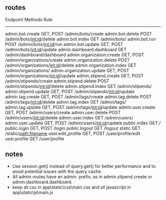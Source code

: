 ## routes
Endpoint                   Methods    Rule
-------------------------  ---------  ------------------------------------
admin.bot.create           GET, POST  /admin/bots/create
admin.bot.delete           POST       /admin/bots/<int:id>/delete
admin.bot.index            GET        /admin/bots/
admin.bot.run              POST       /admin/bots/<int:id>/run
admin.bot.update           GET, POST  /admin/bots/<int:id>/update
admin.dashboard.dashboard  GET        /admin/dashboard/dashboard
admin.organization.create  GET, POST  /admin/organizations/create
admin.organization.delete  POST       /admin/organizations/<int:id>/delete
admin.organization.index   GET        /admin/organizations/
admin.organization.update  GET, POST  /admin/organizations/<int:id>/update
admin.stipend.create       GET, POST  /admin/stipends/create
admin.stipend.delete       POST       /admin/stipends/<int:id>/delete
admin.stipend.index        GET        /admin/stipends/
admin.stipend.update       GET, POST  /admin/stipends/<int:id>/update
admin.tag.create           GET, POST  /admin/tags/create
admin.tag.delete           POST       /admin/tags/<int:id>/delete
admin.tag.index            GET        /admin/tags/
admin.tag.update           GET, POST  /admin/tags/<int:id>/update
admin.user.create          GET, POST  /admin/users/create
admin.user.delete          POST       /admin/users/<int:id>/delete
admin.user.index           GET        /admin/users/
admin.user.update          GET, POST  /admin/users/<int:id>/update
public.index               GET        /
public.login               GET, POST  /login
public.logout              GET        /logout
static                     GET        /static/<path:filename>
user.edit_profile          GET, POST  /user/profile/edit
user.profile               GET        /user/profile

## notes
- Use session.get() instead of query.get() for better performance and to avoid potential issues with the query cache.
- All admin routes have an admin. prefix, as in admin.stipend.create or admin.dashboard.dashboard.
- keep all css in app\static\css\main.css and all javascript in app\static\js\main.js